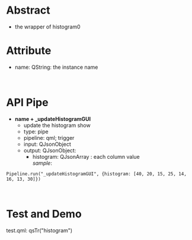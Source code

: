 # Abstract
* the wrapper of histogram0    

# Attribute
* name: QString: the instance name  
</br>

# API Pipe
* **name + _updateHistogramGUI**  
    - update the histogram show  
    - type: pipe  
    - pipeline: qml; trigger  
    - input: QJsonObject  
    - output: QJsonObject:  
        - histogram: QJsonArray : each column value  
_sample_:  
```
Pipeline.run("_updateHistogramGUI", {histogram: [40, 20, 15, 25, 14, 16, 13, 30]})
```  
</br>

# Test and Demo
test.qml: qsTr("histogram")  
</br>